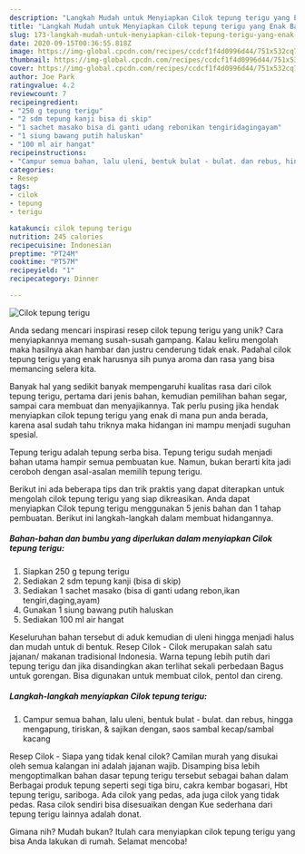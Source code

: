 ```yaml
---
description: "Langkah Mudah untuk Menyiapkan Cilok tepung terigu yang Enak Banget"
title: "Langkah Mudah untuk Menyiapkan Cilok tepung terigu yang Enak Banget"
slug: 173-langkah-mudah-untuk-menyiapkan-cilok-tepung-terigu-yang-enak-banget
date: 2020-09-15T00:36:55.818Z
image: https://img-global.cpcdn.com/recipes/ccdcf1f4d0996d44/751x532cq70/cilok-tepung-terigu-foto-resep-utama.jpg
thumbnail: https://img-global.cpcdn.com/recipes/ccdcf1f4d0996d44/751x532cq70/cilok-tepung-terigu-foto-resep-utama.jpg
cover: https://img-global.cpcdn.com/recipes/ccdcf1f4d0996d44/751x532cq70/cilok-tepung-terigu-foto-resep-utama.jpg
author: Joe Park
ratingvalue: 4.2
reviewcount: 7
recipeingredient:
- "250 g tepung terigu"
- "2 sdm tepung kanji bisa di skip"
- "1 sachet masako bisa di ganti udang rebonikan tengiridagingayam"
- "1 siung bawang putih haluskan"
- "100 ml air hangat"
recipeinstructions:
- "Campur semua bahan, lalu uleni, bentuk bulat - bulat. dan rebus, hingga mengapung, tiriskan, &amp; sajikan dengan, saos sambal kecap/sambal kacang"
categories:
- Resep
tags:
- cilok
- tepung
- terigu

katakunci: cilok tepung terigu 
nutrition: 245 calories
recipecuisine: Indonesian
preptime: "PT24M"
cooktime: "PT57M"
recipeyield: "1"
recipecategory: Dinner

---
```



![Cilok tepung terigu](https://img-global.cpcdn.com/recipes/ccdcf1f4d0996d44/751x532cq70/cilok-tepung-terigu-foto-resep-utama.jpg)

Anda sedang mencari inspirasi resep cilok tepung terigu yang unik? Cara menyiapkannya memang susah-susah gampang. Kalau keliru mengolah maka hasilnya akan hambar dan justru cenderung tidak enak. Padahal cilok tepung terigu yang enak harusnya sih punya aroma dan rasa yang bisa memancing selera kita.

Banyak hal yang sedikit banyak mempengaruhi kualitas rasa dari cilok tepung terigu, pertama dari jenis bahan, kemudian pemilihan bahan segar, sampai cara membuat dan menyajikannya. Tak perlu pusing jika hendak menyiapkan cilok tepung terigu yang enak di mana pun anda berada, karena asal sudah tahu triknya maka hidangan ini mampu menjadi suguhan spesial.

Tepung terigu adalah tepung serba bisa. Tepung terigu sudah menjadi bahan utama hampir semua pembuatan kue. Namun, bukan berarti kita jadi ceroboh dengan asal-asalan memilih tepung terigu.


Berikut ini ada beberapa tips dan trik praktis yang dapat diterapkan untuk mengolah cilok tepung terigu yang siap dikreasikan. Anda dapat menyiapkan Cilok tepung terigu menggunakan 5 jenis bahan dan 1 tahap pembuatan. Berikut ini langkah-langkah dalam membuat hidangannya.

<!--inarticleads1-->

##### Bahan-bahan dan bumbu yang diperlukan dalam menyiapkan Cilok tepung terigu:

1. Siapkan 250 g tepung terigu
1. Sediakan 2 sdm tepung kanji (bisa di skip)
1. Sediakan 1 sachet masako (bisa di ganti udang rebon,ikan tengiri,daging,ayam)
1. Gunakan 1 siung bawang putih haluskan
1. Sediakan 100 ml air hangat


Keseluruhan bahan tersebut di aduk kemudian di uleni hingga menjadi halus dan mudah untuk di bentuk. Resep Cilok - Cilok merupakan salah satu jajanan/ makanan tradisional Indonesia. Warna tepung lebih putih dari tepung terigu dan jika disandingkan akan terlihat sekali perbedaan Bagus untuk gorengan. Bisa digunakan untuk membuat cilok, pentol dan cireng. 

<!--inarticleads2-->

##### Langkah-langkah menyiapkan Cilok tepung terigu:

1. Campur semua bahan, lalu uleni, bentuk bulat - bulat. dan rebus, hingga mengapung, tiriskan, &amp; sajikan dengan, saos sambal kecap/sambal kacang


Resep Cilok - Siapa yang tidak kenal cilok? Camilan murah yang disukai oleh semua kalangan ini adalah jajanan wajib. Disamping bisa lebih mengoptimalkan bahan dasar tepung terigu tersebut sebagai bahan dalam Berbagai produk tepung seperti segi tiga biru, cakra kembar bogasari, Hbt tepung terigu, sariboga. Ada cilok yang pedas, ada juga cilok yang tidak pedas. Rasa cilok sendiri bisa disesuaikan dengan Kue sederhana dari tepung terigu lainnya adalah donat. 

Gimana nih? Mudah bukan? Itulah cara menyiapkan cilok tepung terigu yang bisa Anda lakukan di rumah. Selamat mencoba!
